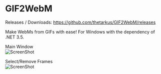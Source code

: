 GIF2WebM
========

Releases / Downloads: https://github.com/thetarkus/GIF2WebM/releases

Make WebMs from GIFs with ease! For Windows with the dependency of .NET 3.5.

Main Window<br/>
![ScreenShot](https://raw.githubusercontent.com/thetarkus/GIF2WebM/master/Preview/main_window.png)

Select/Remove Frames<br/>
![ScreenShot](https://raw.githubusercontent.com/thetarkus/GIF2WebM/master/Preview/convert_window.png)
